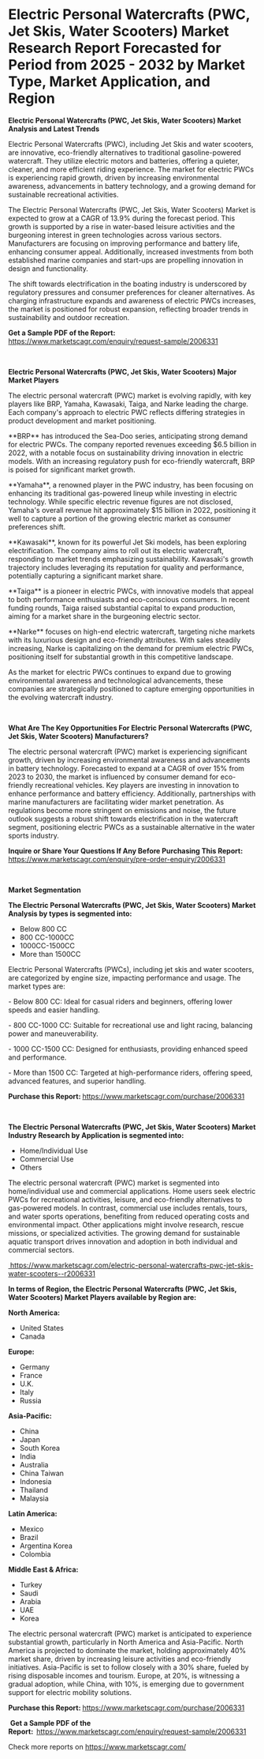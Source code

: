 <p><h1>Electric Personal Watercrafts (PWC, Jet Skis, Water Scooters) Market Research Report Forecasted for Period from 2025 -  2032 by Market Type, Market Application, and Region</h1></p><p><strong>Electric Personal Watercrafts (PWC, Jet Skis, Water Scooters) Market Analysis and Latest Trends</strong></p>
<p><p>Electric Personal Watercrafts (PWC), including Jet Skis and water scooters, are innovative, eco-friendly alternatives to traditional gasoline-powered watercraft. They utilize electric motors and batteries, offering a quieter, cleaner, and more efficient riding experience. The market for electric PWCs is experiencing rapid growth, driven by increasing environmental awareness, advancements in battery technology, and a growing demand for sustainable recreational activities.</p><p>The Electric Personal Watercrafts (PWC, Jet Skis, Water Scooters) Market is expected to grow at a CAGR of 13.9% during the forecast period. This growth is supported by a rise in water-based leisure activities and the burgeoning interest in green technologies across various sectors. Manufacturers are focusing on improving performance and battery life, enhancing consumer appeal. Additionally, increased investments from both established marine companies and start-ups are propelling innovation in design and functionality.</p><p>The shift towards electrification in the boating industry is underscored by regulatory pressures and consumer preferences for cleaner alternatives. As charging infrastructure expands and awareness of electric PWCs increases, the market is positioned for robust expansion, reflecting broader trends in sustainability and outdoor recreation.</p></p>
<p><strong>Get a Sample PDF of the Report:&nbsp;</strong> <a href="https://www.marketscagr.com/enquiry/request-sample/2006331?utm_campaign=2992&utm_medium=2&utm_source=Github&utm_content=ia&utm_term=06042025&utm_id=electric-personal-watercrafts-pwc-jet-skis-water-scooters">https://www.marketscagr.com/enquiry/request-sample/2006331</a></p>
<p>&nbsp;</p>
<p><strong>Electric Personal Watercrafts (PWC, Jet Skis, Water Scooters) Major Market Players</strong></p>
<p><p>The electric personal watercraft (PWC) market is evolving rapidly, with key players like BRP, Yamaha, Kawasaki, Taiga, and Narke leading the charge. Each company's approach to electric PWC reflects differing strategies in product development and market positioning.</p><p>**BRP** has introduced the Sea-Doo series, anticipating strong demand for electric PWCs. The company reported revenues exceeding $6.5 billion in 2022, with a notable focus on sustainability driving innovation in electric models. With an increasing regulatory push for eco-friendly watercraft, BRP is poised for significant market growth.</p><p>**Yamaha**, a renowned player in the PWC industry, has been focusing on enhancing its traditional gas-powered lineup while investing in electric technology. While specific electric revenue figures are not disclosed, Yamaha's overall revenue hit approximately $15 billion in 2022, positioning it well to capture a portion of the growing electric market as consumer preferences shift.</p><p>**Kawasaki**, known for its powerful Jet Ski models, has been exploring electrification. The company aims to roll out its electric watercraft, responding to market trends emphasizing sustainability. Kawasaki's growth trajectory includes leveraging its reputation for quality and performance, potentially capturing a significant market share.</p><p>**Taiga** is a pioneer in electric PWCs, with innovative models that appeal to both performance enthusiasts and eco-conscious consumers. In recent funding rounds, Taiga raised substantial capital to expand production, aiming for a market share in the burgeoning electric sector.</p><p>**Narke** focuses on high-end electric watercraft, targeting niche markets with its luxurious design and eco-friendly attributes. With sales steadily increasing, Narke is capitalizing on the demand for premium electric PWCs, positioning itself for substantial growth in this competitive landscape.</p><p>As the market for electric PWCs continues to expand due to growing environmental awareness and technological advancements, these companies are strategically positioned to capture emerging opportunities in the evolving watercraft industry.</p></p>
<p>&nbsp;</p>
<p><strong>What Are The Key Opportunities For Electric Personal Watercrafts (PWC, Jet Skis, Water Scooters) Manufacturers?</strong></p>
<p><p>The electric personal watercraft (PWC) market is experiencing significant growth, driven by increasing environmental awareness and advancements in battery technology. Forecasted to expand at a CAGR of over 15% from 2023 to 2030, the market is influenced by consumer demand for eco-friendly recreational vehicles. Key players are investing in innovation to enhance performance and battery efficiency. Additionally, partnerships with marine manufacturers are facilitating wider market penetration. As regulations become more stringent on emissions and noise, the future outlook suggests a robust shift towards electrification in the watercraft segment, positioning electric PWCs as a sustainable alternative in the water sports industry.</p></p>
<p><strong>Inquire or Share Your Questions If Any Before Purchasing This Report:</strong> <a href="https://www.marketscagr.com/enquiry/pre-order-enquiry/2006331?utm_campaign=2992&utm_medium=2&utm_source=Github&utm_content=ia&utm_term=06042025&utm_id=electric-personal-watercrafts-pwc-jet-skis-water-scooters">https://www.marketscagr.com/enquiry/pre-order-enquiry/2006331</a></p>
<p>&nbsp;</p>
<p><strong>Market Segmentation</strong></p>
<p><strong>The Electric Personal Watercrafts (PWC, Jet Skis, Water Scooters) Market Analysis by types is segmented into:</strong></p>
<p><ul><li>Below 800 CC</li><li>800 CC-1000CC</li><li>1000CC-1500CC</li><li>More than 1500CC</li></ul></p>
<p><p>Electric Personal Watercrafts (PWCs), including jet skis and water scooters, are categorized by engine size, impacting performance and usage. The market types are: </p><p>- Below 800 CC: Ideal for casual riders and beginners, offering lower speeds and easier handling.</p><p>- 800 CC-1000 CC: Suitable for recreational use and light racing, balancing power and maneuverability.</p><p>- 1000 CC-1500 CC: Designed for enthusiasts, providing enhanced speed and performance.</p><p>- More than 1500 CC: Targeted at high-performance riders, offering speed, advanced features, and superior handling.</p></p>
<p><strong>Purchase this Report:&nbsp;</strong><a href="https://www.marketscagr.com/purchase/2006331?utm_campaign=2992&utm_medium=2&utm_source=Github&utm_content=ia&utm_term=06042025&utm_id=electric-personal-watercrafts-pwc-jet-skis-water-scooters">https://www.marketscagr.com/purchase/2006331</a></p>
<p>&nbsp;</p>
<p><strong>The Electric Personal Watercrafts (PWC, Jet Skis, Water Scooters) Market Industry Research by Application is segmented into:</strong></p>
<p><ul><li>Home/Individual Use</li><li>Commercial Use</li><li>Others</li></ul></p>
<p><p>The electric personal watercraft (PWC) market is segmented into home/individual use and commercial applications. Home users seek electric PWCs for recreational activities, leisure, and eco-friendly alternatives to gas-powered models. In contrast, commercial use includes rentals, tours, and water sports operations, benefiting from reduced operating costs and environmental impact. Other applications might involve research, rescue missions, or specialized activities. The growing demand for sustainable aquatic transport drives innovation and adoption in both individual and commercial sectors.</p></p>
<p><a href="https://www.marketscagr.com/electric-personal-watercrafts-pwc-jet-skis-water-scooters--r2006331?utm_campaign=2992&utm_medium=2&utm_source=Github&utm_content=ia&utm_term=06042025&utm_id=electric-personal-watercrafts-pwc-jet-skis-water-scooters">&nbsp;https://www.marketscagr.com/electric-personal-watercrafts-pwc-jet-skis-water-scooters--r2006331</a></p>
<p><strong>In terms of Region, the Electric Personal Watercrafts (PWC, Jet Skis, Water Scooters) Market Players available by Region are:</strong></p>
<p>
    <p> <strong> North America: </strong>
        <ul>
            <li>United States</li>
            <li>Canada</li>
        </ul>
        </p> 
    <p> <strong> Europe: </strong>
        <ul>
            <li>Germany</li>
            <li>France</li>
            <li>U.K.</li>
            <li>Italy</li>
            <li>Russia</li>
        </ul>
        </p> 
    <p> <strong> Asia-Pacific: </strong>
        <ul>
            <li>China</li>
            <li>Japan</li>
            <li>South Korea</li>
            <li>India</li>
            <li>Australia</li>
            <li>China Taiwan</li>
            <li>Indonesia</li>
            <li>Thailand</li>
            <li>Malaysia</li>
        </ul>
        </p> 
    <p> <strong> Latin America: </strong>
        <ul>
            <li>Mexico</li>
            <li>Brazil</li>
            <li>Argentina Korea</li>
            <li>Colombia</li>
        </ul>
        </p> 
    <p> <strong> Middle East & Africa: </strong>
        <ul>
            <li>Turkey</li>
            <li>Saudi</li>
            <li>Arabia</li>
            <li>UAE</li>
            <li>Korea</li>
        </ul>
    </p>
    </p>
<p><p>The electric personal watercraft (PWC) market is anticipated to experience substantial growth, particularly in North America and Asia-Pacific. North America is projected to dominate the market, holding approximately 40% market share, driven by increasing leisure activities and eco-friendly initiatives. Asia-Pacific is set to follow closely with a 30% share, fueled by rising disposable incomes and tourism. Europe, at 20%, is witnessing a gradual adoption, while China, with 10%, is emerging due to government support for electric mobility solutions.</p></p>
<p><strong>Purchase this Report: </strong><a href="https://www.marketscagr.com/purchase/2006331?utm_campaign=2992&utm_medium=2&utm_source=Github&utm_content=ia&utm_term=06042025&utm_id=electric-personal-watercrafts-pwc-jet-skis-water-scooters">https://www.marketscagr.com/purchase/2006331</a></p>
<p>&nbsp;<strong>Get a Sample PDF of the Report:&nbsp;&nbsp;</strong><a href="https://www.marketscagr.com/enquiry/request-sample/2006331?utm_campaign=2992&utm_medium=2&utm_source=Github&utm_content=ia&utm_term=06042025&utm_id=electric-personal-watercrafts-pwc-jet-skis-water-scooters">https://www.marketscagr.com/enquiry/request-sample/2006331</a></p>
<p><strong></strong></p>
<p>Check more reports on <a href="https://www.marketscagr.com/?utm_campaign=2992&utm_medium=2&utm_source=Github&utm_content=ia&utm_term=06042025&utm_id=electric-personal-watercrafts-pwc-jet-skis-water-scooters">https://www.marketscagr.com/</a></p>